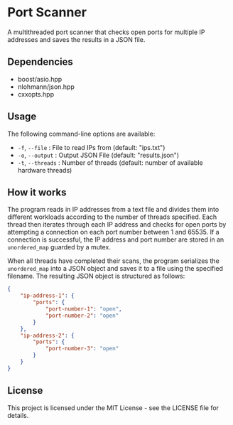 # Port Scanner

A multithreaded port scanner that checks open ports for multiple IP addresses and saves the results in a JSON file.

## Dependencies
- boost/asio.hpp
- nlohmann/json.hpp
- cxxopts.hpp

## Usage

The following command-line options are available:

- `-f`, `--file` : File to read IPs from (default: "ips.txt")
- `-o`, `--output` : Output JSON File (default: "results.json")
- `-t`, `--threads` : Number of threads (default: number of available hardware threads)

## How it works

The program reads in IP addresses from a text file and divides them into different workloads according to the number of threads specified. Each thread then iterates through each IP address and checks for open ports by attempting a connection on each port number between 1 and 65535. If a connection is successful, the IP address and port number are stored in an `unordered_map` guarded by a mutex.

When all threads have completed their scans, the program serializes the `unordered_map` into a JSON object and saves it to a file using the specified filename. The resulting JSON object is structured as follows:

```json
{
    "ip-address-1": {
        "ports": {
            "port-number-1": "open",
            "port-number-2": "open"
        }
    },
    "ip-address-2": {
        "ports": {
            "port-number-3": "open"
        }
    }
}
```

## License

This project is licensed under the MIT License - see the LICENSE file for details.